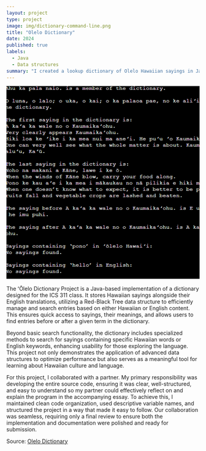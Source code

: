```yaml
---
layout: project
type: project
image: img/dictionary-command-line.png
title: "Olelo Dictionary"
date: 2024
published: true
labels:
  - Java
  - Data structures
summary: "I created a lookup dictionary of Olelo Hawaiian sayings in Java."
---
```


![Dictionary Command Line](../img/dictionary-command-line.png)

The ʻŌlelo Dictionary Project is a Java-based implementation of a dictionary designed for the ICS 311 class. It stores Hawaiian sayings alongside their English translations, utilizing a Red-Black Tree data structure to efficiently manage and search entries based on either Hawaiian or English content. This ensures quick access to sayings, their meanings, and allows users to find entries before or after a given term in the dictionary.

Beyond basic search functionality, the dictionary includes specialized methods to search for sayings containing specific Hawaiian words or English keywords, enhancing usability for those exploring the language. This project not only demonstrates the application of advanced data structures to optimize performance but also serves as a meaningful tool for learning about Hawaiian culture and language.

For this project, I collaborated with a partner. My primary responsibility was developing the entire source code, ensuring it was clear, well-structured, and easy to understand so my partner could effectively reflect on and explain the program in the accompanying essay. To achieve this, I maintained clean code organization, used descriptive variable names, and structured the project in a way that made it easy to follow. Our collaboration was seamless, requiring only a final review to ensure both the implementation and documentation were polished and ready for submission.

Source: [Olelo Dictionary](https://github.com/shadematsumoto/Olelo-Dictionary)
